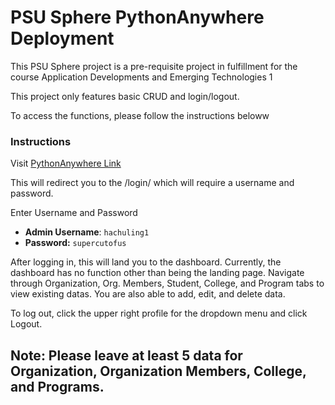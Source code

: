 # PSU Sphere PythonAnywhere Deployment


This PSU Sphere project is a pre-requisite project in fulfillment for the course Application Developments and Emerging Technologies 1

This project only features basic CRUD and login/logout.

To access the functions, please follow the instructions beloww

### Instructions
Visit [PythonAnywhere Link](https://hachuling.pythonanywhere.com/)

This will redirect you to the /login/ which will require a username and password.

Enter Username and Password

- **Admin Username**: `hachuling1`
- **Password:** `supercutofus`

After logging in, this will land you to the dashboard. Currently, the dashboard has no function other than being the landing page. Navigate through Organization, Org. Members, Student, College, and Program tabs to view existing datas. You are also able to add, edit, and delete data.


To log out, click the upper right profile for the dropdown menu and click Logout.


## Note: Please leave at least 5 data for Organization, Organization Members, College, and Programs.
